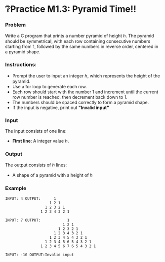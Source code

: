 # ❔Practice M1.3: Pyramid Time!!

### Problem

Write a C program that prints a number pyramid of height ℎ. The pyramid should be symmetrical, with each row containing consecutive numbers starting from 1, followed by the same numbers in reverse order, centered in a pyramid shape.

### Instructions:

- Prompt the user to input an integer ℎ, which represents the height of the pyramid.
- Use a for loop to generate each row.
- Each row should start with the number 1 and increment until the current row number is reached, then decrement back down to 1.
- The numbers should be spaced correctly to form a pyramid shape.
- If the input is negative, print out **"Invalid input"**

### Input

The input consists of one line:
- **First line**: A integer value ℎ.


### Output

The output consists of ℎ lines:
- A shape of a pyramid with a height of ℎ

### Example

```
INPUT: 4 OUTPUT:      1
                    1 2 1
                  1 2 3 2 1
                1 2 3 4 3 2 1

INPUT: 7 OUTPUT:            1
                          1 2 1
                        1 2 3 2 1
                      1 2 3 4 3 2 1
                    1 2 3 4 5 4 3 2 1
                  1 2 3 4 5 6 5 4 3 2 1
                1 2 3 4 5 6 7 6 5 4 3 2 1

INPUT: -10 OUTPUT:Invalid input
```